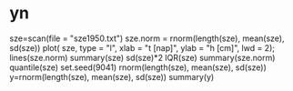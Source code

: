 # yn
sze=scan(file = "sze1950.txt")
sze.norm = rnorm(length(sze), mean(sze), sd(sze))
plot( sze, type = "l", xlab = "t [nap]", ylab = "h [cm]", lwd = 2); lines(sze.norm)
summary(sze)
sd(sze)*2
IQR(sze)
summary(sze.norm)
quantile(sze)
set.seed(9041)
rnorm(length(sze), mean(sze), sd(sze))
y=rnorm(length(sze), mean(sze), sd(sze))
summary(y)
